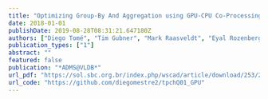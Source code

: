 ```yaml
---
title: "Optimizing Group-By And Aggregation using GPU-CPU Co-Processing"
date: 2018-01-01
publishDate: 2019-08-28T08:31:21.647180Z
authors: ["Diego Tomé", "Tim Gubner", "Mark Raasveldt", "Eyal Rozenberg", "Peter Boncz"]
publication_types: ["1"]
abstract: ""
featured: false
publication: "*ADMS@VLDB*"
url_pdf: "https://sol.sbc.org.br/index.php/wscad/article/download/253/240"
url_code: "https://github.com/diegomestre2/tpchQ01_GPU"
---
```


